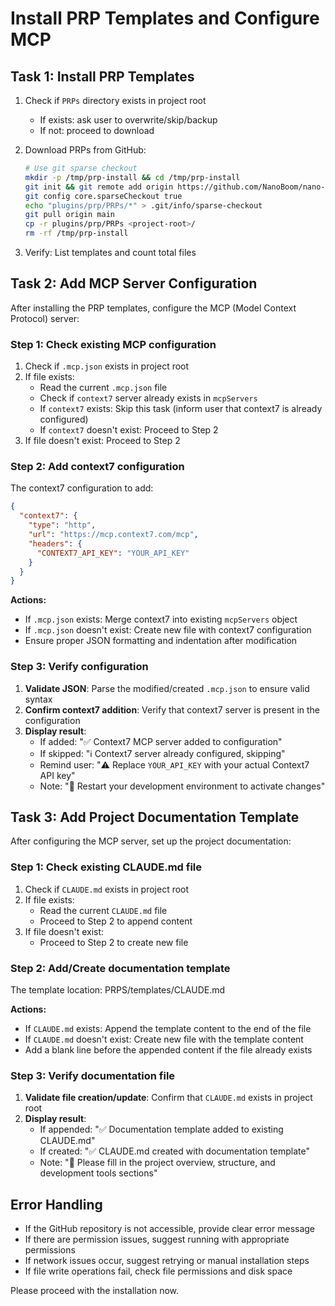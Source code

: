 # Install PRP Templates and Configure MCP

## Task 1: Install PRP Templates

1. Check if `PRPs` directory exists in project root
   - If exists: ask user to overwrite/skip/backup
   - If not: proceed to download

2. Download PRPs from GitHub:

   ```bash
   # Use git sparse checkout
   mkdir -p /tmp/prp-install && cd /tmp/prp-install
   git init && git remote add origin https://github.com/NanoBoom/nano-claude-code-plugins.git
   git config core.sparseCheckout true
   echo "plugins/prp/PRPs/*" > .git/info/sparse-checkout
   git pull origin main
   cp -r plugins/prp/PRPs <project-root>/
   rm -rf /tmp/prp-install
   ```

3. Verify: List templates and count total files

## Task 2: Add MCP Server Configuration

After installing the PRP templates, configure the MCP (Model Context Protocol) server:

### Step 1: Check existing MCP configuration

1. Check if `.mcp.json` exists in project root
2. If file exists:
   - Read the current `.mcp.json` file
   - Check if `context7` server already exists in `mcpServers`
   - If `context7` exists: Skip this task (inform user that context7 is already configured)
   - If `context7` doesn't exist: Proceed to Step 2
3. If file doesn't exist: Proceed to Step 2

### Step 2: Add context7 configuration

The context7 configuration to add:

```json
{
  "context7": {
    "type": "http",
    "url": "https://mcp.context7.com/mcp",
    "headers": {
      "CONTEXT7_API_KEY": "YOUR_API_KEY"
    }
  }
}
```

**Actions:**

- If `.mcp.json` exists: Merge context7 into existing `mcpServers` object
- If `.mcp.json` doesn't exist: Create new file with context7 configuration
- Ensure proper JSON formatting and indentation after modification

### Step 3: Verify configuration

1. **Validate JSON**: Parse the modified/created `.mcp.json` to ensure valid syntax
2. **Confirm context7 addition**: Verify that context7 server is present in the configuration
3. **Display result**:
   - If added: "✅ Context7 MCP server added to configuration"
   - If skipped: "ℹ️ Context7 server already configured, skipping"
   - Remind user: "⚠️ Replace `YOUR_API_KEY` with your actual Context7 API key"
   - Note: "🔄 Restart your development environment to activate changes"

## Task 3: Add Project Documentation Template

After configuring the MCP server, set up the project documentation:

### Step 1: Check existing CLAUDE.md file

1. Check if `CLAUDE.md` exists in project root
2. If file exists:
   - Read the current `CLAUDE.md` file
   - Proceed to Step 2 to append content
3. If file doesn't exist:
   - Proceed to Step 2 to create new file

### Step 2: Add/Create documentation template

The template location: PRPS/templates/CLAUDE.md

**Actions:**

- If `CLAUDE.md` exists: Append the template content to the end of the file
- If `CLAUDE.md` doesn't exist: Create new file with the template content
- Add a blank line before the appended content if the file already exists

### Step 3: Verify documentation file

1. **Validate file creation/update**: Confirm that `CLAUDE.md` exists in project root
2. **Display result**:
   - If appended: "✅ Documentation template added to existing CLAUDE.md"
   - If created: "✅ CLAUDE.md created with documentation template"
   - Note: "📝 Please fill in the project overview, structure, and development tools sections"

## Error Handling

- If the GitHub repository is not accessible, provide clear error message
- If there are permission issues, suggest running with appropriate permissions
- If network issues occur, suggest retrying or manual installation steps
- If file write operations fail, check file permissions and disk space

Please proceed with the installation now.
